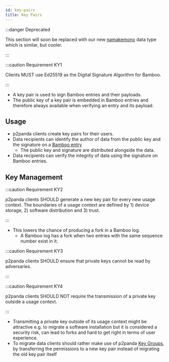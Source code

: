 ```yaml
---
id: key-pairs
title: Key Pairs
---
```


:::danger Deprecated

This section will soon be replaced with our new [namakemono](/specifications/namakemono) data type which is similar, but cooler.

:::

:::caution Requirement KY1

Clients MUST use Ed25519 as the Digital Signature Algorithm for Bamboo.

:::

- A key pair is used to sign Bamboo entries and their payloads.
- The public key of a key pair is embedded in Bamboo entries and therefore always available when verifying an entry and its payload.

## Usage

- p2panda clients create key pairs for their users.
- Data recipients can identify the author of data from the public key and the signature on a [Bamboo entry][bamboo-entries]
  - The public key and signature are distributed alongside the data.
- Data recipients can verify the integrity of data using the signature on Bamboo entries.

## Key Management

:::caution Requirement KY2

p2panda clients SHOULD generate a new key pair for every new usage context. The boundaries of a usage context are defined by 1) device storage, 2) software distribution and 3) trust.

:::

- This lowers the chance of producing a fork in a Bamboo log.
  - A Bamboo log has a fork when two entries with the same sequence number exist in it.

:::caution Requirement KY3

p2panda clients SHOULD ensure that private keys cannot be read by adversaries.

:::

:::caution Requirement KY4

p2panda clients SHOULD NOT require the transmission of a private key outside a usage context.

:::

- Transmitting a private key outside of its usage context might be attractive e.g. to migrate a software installation but it is considered a security risk, can lead to forks and hard to get right in terms of user experience.
- To migrate data clients should rather make use of p2panda [Key Groups][key_groups], by transferring the permissions to a new key pair instead of migrating the old key pair itself

[bamboo-entries]: /specifications/aquadoggo/data-types/bamboo#entries
[key_groups]: /specifications/aquadoggo/authorisation
